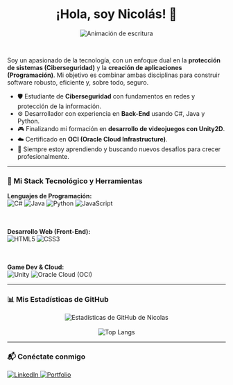 <h1 align="center">
  ¡Hola, soy Nicolás! 👋
</h1>
<p align="center">
  <img src="https://readme-typing-svg.herokuapp.com?font=Fira+Code&size=28&pause=1000&color=79ff97&background=00000000&center=true&vCenter=true&width=550&lines=Estudiante+de+Ciberseguridad;Desarrollador+de+Software;Apasionado+por+la+Tecnolog%C3%ADa!" alt="Animación de escritura" />
</p>

<br>

<p align="left">
  Soy un apasionado de la tecnología, con un enfoque dual en la <strong>protección de sistemas (Ciberseguridad)</strong> y la <strong>creación de aplicaciones (Programación)</strong>. Mi objetivo es combinar ambas disciplinas para construir software robusto, eficiente y, sobre todo, seguro.
</p>

<ul>
  <li>🛡️ Estudiante de <strong>Ciberseguridad</strong> con fundamentos en redes y protección de la información.</li>
  <li>⚙️ Desarrollador con experiencia en <strong>Back-End</strong> usando C#, Java y Python.</li>
  <li>🎮 Finalizando mi formación en <strong>desarrollo de videojuegos con Unity2D</strong>.</li>
  <li>☁️ Certificado en <strong>OCI (Oracle Cloud Infrastructure)</strong>.</li>
  <li>🌱 Siempre estoy aprendiendo y buscando nuevos desafíos para crecer profesionalmente.</li>
</ul>

<hr>

<h3 align="left">🚀 Mi Stack Tecnológico y Herramientas</h3>
<p align="left">
  <strong>Lenguajes de Programación:</strong><br>
  <img src="https://img.shields.io/badge/C%23-239120?style=for-the-badge&logo=c-sharp&logoColor=white" alt="C#" />
  <img src="https://img.shields.io/badge/Java-ED8B00?style=for-the-badge&logo=java&logoColor=white" alt="Java" />
  <img src="https://img.shields.io/badge/Python-3776AB?style=for-the-badge&logo=python&logoColor=white" alt="Python" />
  <img src="https://img.shields.io/badge/JavaScript-F7DF1E?style=for-the-badge&logo=javascript&logoColor=black" alt="JavaScript" />
  
  <br><br>
  <strong>Desarrollo Web (Front-End):</strong><br>
  <img src="https://img.shields.io/badge/HTML5-E34F26?style=for-the-badge&logo=html5&logoColor=white" alt="HTML5" />
  <img src="https://img.shields.io/badge/CSS3-1572B6?style=for-the-badge&logo=css3&logoColor=white" alt="CSS3" />

  <br><br>
  <strong>Game Dev & Cloud:</strong><br>
  <img src="https://img.shields.io/badge/Unity-FFFFFF?style=for-the-badge&logo=unity&logoColor=black" alt="Unity" />
  <img src="https://img.shields.io/badge/Oracle_Cloud-F80000?style=for-the-badge&logo=oracle&logoColor=white" alt="Oracle Cloud (OCI)" />
</p>

<hr>

<h3 align="left">📊 Mis Estadísticas de GitHub</h3>
<p align="center">
  <img align="center" src="https://github-readme-stats.vercel.app/api?username=arielito1989&show_icons=true&theme=dark&icon_color=79ff97&text_color=fff&bg_color=151515" alt="Estadísticas de GitHub de Nicolas" />
  <br><br>
  <img align="center" src="https://github-readme-stats.vercel.app/api/top-langs/?username=arielito1989&layout=compact&theme=dark&bg_color=151515" alt="Top Langs" />
</p>

<hr>

<h3 align="left">📬 Conéctate conmigo</h3>
<p align="left">
  <a href="https://www.linkedin.com/in/ariel-nogueroles-81ab45166/" target="_blank">
    <img src="https://img.shields.io/badge/LinkedIn-0077B5?style=for-the-badge&logo=linkedin&logoColor=white" alt="LinkedIn" />
  </a>
  <a href="https://portfolio-tau-seven-38.vercel.app/" target="_blank">
    <img src="https://img.shields.io/badge/Mi_Portfolio-000000?style=for-the-badge&logo=vercel&logoColor=white" alt="Portfolio" />
  </a>
</p>
